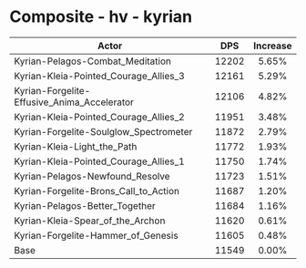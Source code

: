 # Composite - hv - kyrian
| Actor | DPS | Increase |
|---|:---:|:---:|
|Kyrian-Pelagos-Combat_Meditation|12202|5.65%|
|Kyrian-Kleia-Pointed_Courage_Allies_3|12161|5.29%|
|Kyrian-Forgelite-Effusive_Anima_Accelerator|12106|4.82%|
|Kyrian-Kleia-Pointed_Courage_Allies_2|11951|3.48%|
|Kyrian-Forgelite-Soulglow_Spectrometer|11872|2.79%|
|Kyrian-Kleia-Light_the_Path|11772|1.93%|
|Kyrian-Kleia-Pointed_Courage_Allies_1|11750|1.74%|
|Kyrian-Pelagos-Newfound_Resolve|11723|1.51%|
|Kyrian-Forgelite-Brons_Call_to_Action|11687|1.20%|
|Kyrian-Pelagos-Better_Together|11684|1.16%|
|Kyrian-Kleia-Spear_of_the_Archon|11620|0.61%|
|Kyrian-Forgelite-Hammer_of_Genesis|11605|0.48%|
|Base|11549|0.00%|
